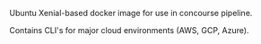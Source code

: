 Ubuntu Xenial-based docker image for use in concourse pipeline.

Contains CLI's for major cloud environments (AWS, GCP, Azure).
